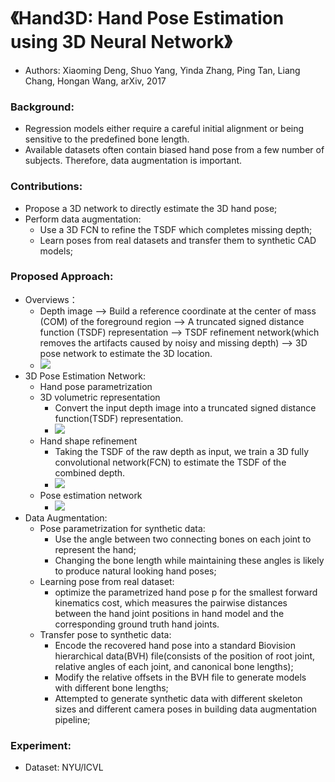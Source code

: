 # 《Hand3D: Hand Pose Estimation using 3D Neural Network》
* Authors: Xiaoming Deng, Shuo Yang, Yinda Zhang, Ping Tan, Liang Chang, Hongan Wang, arXiv, 2017
### Background:
- Regression models either require a careful initial alignment or being sensitive to the predefined bone length. 
- Available datasets often contain biased hand pose from a few number of subjects. Therefore, data augmentation is important. 
### Contributions:
- Propose a 3D network to directly estimate the 3D hand pose;
- Perform data augmentation:
    * Use a 3D FCN to refine the TSDF which completes missing depth;
    * Learn poses from real datasets and transfer them to synthetic CAD models;
### Proposed Approach:
- Overviews：
    * Depth image --> Build a reference coordinate at the center of mass (COM) of the foreground region --> A truncated signed distance function (TSDF) representation --> TSDF refinement network(which removes the artifacts caused by noisy and missing depth) --> 3D pose network to estimate the 3D location.
    * ![](https://github.com/TerenceCYJ/3D_Pose_Papers/blob/master/Images/23.png)
- 3D Pose Estimation Network:
    * Hand pose parametrization
    * 3D volumetric representation
	    * Convert the input depth image into a truncated signed distance function(TSDF) representation.
	    * ![](https://github.com/TerenceCYJ/3D_Pose_Papers/blob/master/Images/24.png)
    * Hand shape refinement
	    * Taking the TSDF of the raw depth as input, we train a 3D fully convolutional network(FCN) to estimate the TSDF of the combined depth. 
	    * ![](https://github.com/TerenceCYJ/3D_Pose_Papers/blob/master/Images/25.png)
    * Pose estimation network
	    * ![](https://github.com/TerenceCYJ/3D_Pose_Papers/blob/master/Images/26.png)
- Data Augmentation:
    * Pose parametrization for synthetic data: 
	    * Use the angle between two connecting bones on each joint to represent the hand;
	    * Changing the bone length while maintaining these angles is likely to produce natural looking hand poses;
    * Learning pose from real dataset: 
	    * optimize the parametrized hand pose p for the smallest forward kinematics cost, which measures the pairwise distances between the hand joint positions in hand model and the corresponding ground truth hand joints.
    * Transfer pose to synthetic data:
	    * Encode the recovered hand pose into a standard Biovision hierarchical data(BVH) file(consists of the position of root joint, relative angles of each joint, and canonical bone lengths);
	    * Modify the relative offsets in the BVH file to generate models with different bone lengths;
	    * Attempted to generate synthetic data with different skeleton sizes and different camera poses in building data augmentation pipeline;
### Experiment:
- Dataset: NYU/ICVL
